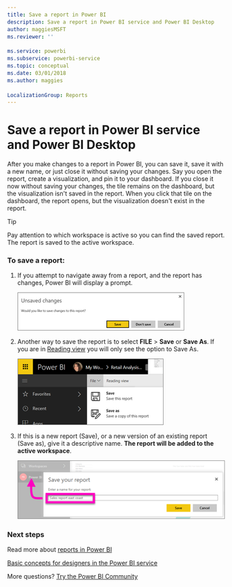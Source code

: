```yaml
---
title: Save a report in Power BI
description: Save a report in Power BI service and Power BI Desktop
author: maggiesMSFT
ms.reviewer: ''

ms.service: powerbi
ms.subservice: powerbi-service
ms.topic: conceptual
ms.date: 03/01/2018
ms.author: maggies

LocalizationGroup: Reports
---
```

# Save a report in Power BI service and Power BI Desktop
After you make changes to a report in Power BI, you can save it, save it with a new name, or just close it without saving your changes. Say you open the report, create a visualization, and pin it to your dashboard. If you close it now without saving your changes, the tile remains on the dashboard, but the visualization isn't saved in the report. When you click that tile on the dashboard, the report opens, but the visualization doesn't exist in the report.

> [!TIP]
> Pay attention to which workspace is active so you can find the saved report. The report is saved to the active workspace.
> 
> 

### To save a report:
1. If you attempt to navigate away from a report, and the report has changes, Power BI will display a prompt.
   
   ![Save changes](media/service-report-save/power-bi-unsaved.png)
2. Another way to save the report is to select **FILE** \> **Save** or **Save As**. If you are in [Reading view](../consumer/end-user-reading-view.md) you will only see the option to Save As. 
   
   ![Save report](media/service-report-save/power-bi-save-new.png)
3. If this is a new report (Save), or a new version of an existing report (Save as), give it a descriptive name.  **The report will be added to the active workspace**.
   
    ![name the report](media/service-report-save/power-bi-save-dialog.png)

### Next steps
Read more about [reports in Power BI](../consumer/end-user-reports.md)

[Basic concepts for designers in the Power BI service](service-basic-concepts.md)

More questions? [Try the Power BI Community](https://community.powerbi.com/)
